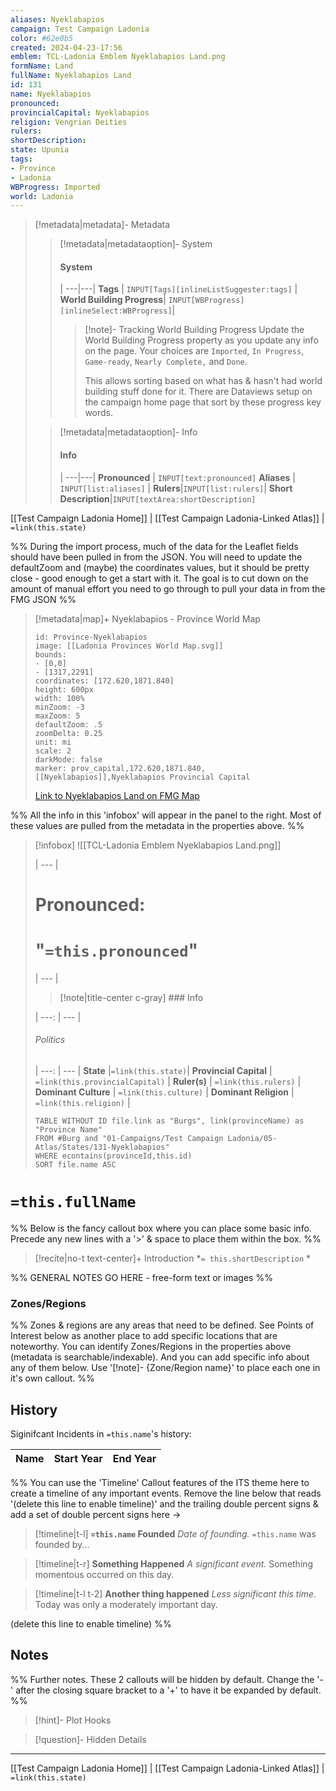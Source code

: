 ```yaml
---
aliases: Nyeklabapios
campaign: Test Campaign Ladonia
color: #62e0b5
created: 2024-04-23-17:56
emblem: TCL-Ladonia Emblem Nyeklabapios Land.png
formName: Land
fullName: Nyeklabapios Land
id: 131
name: Nyeklabapios
pronounced:
provincialCapital: Nyeklabapios
religion: Vengrian Deities
rulers:
shortDescription:
state: Upunia
tags:
- Province
- Ladonia
WBProgress: Imported
world: Ladonia
---
```


> [!metadata|metadata]- Metadata 
>> [!metadata|metadataoption]- System
>> #### System
>>  |
>> ---|---|
>> **Tags** | `INPUT[Tags][inlineListSuggester:tags]` |
>> **World Building Progress**| `INPUT[WBProgress][inlineSelect:WBProgress]`|
>>> [!note]- Tracking World Building Progress
>>> Update the World Building Progress property as you update any info on the page. Your choices are `Imported`, `In Progress`, `Game-ready`, `Nearly Complete,` and `Done`. 
>>> 
>>> This allows sorting based on what has & hasn't had world building stuff done for it. There are Dataviews setup on the campaign home page that sort by these progress key words.
> 
>> [!metadata|metadataoption]- Info
>> #### Info
>>  |
>> ---|---|
> **Pronounced** |  `INPUT[text:pronounced]`
> **Aliases** | `INPUT[list:aliases]` |
> **Rulers**|`INPUT[list:rulers]`|
> **Short Description**|`INPUT[textArea:shortDescription]`

[[Test Campaign Ladonia Home]] | [[Test Campaign Ladonia-Linked Atlas]] | `=link(this.state)`

%% During the import process, much of the data for the Leaflet fields should have been pulled in from the JSON. You will need to update the defaultZoom and (maybe) the coordinates values, but it should be pretty close - good enough to get a start with it. The goal is to cut down on the amount of manual effort you need to go through to pull your data in from the FMG JSON %% 

> [!metadata|map]+ Nyeklabapios - Province World Map
> ```leaflet
> id: Province-Nyeklabapios
> image: [[Ladonia Provinces World Map.svg]]
> bounds: 
> - [0,0]
> - [1317,2291]
> coordinates: [172.620,1871.840]
> height: 600px
> width: 100%
> minZoom: -3
> maxZoom: 5
> defaultZoom: .5
> zoomDelta: 0.25
> unit: mi
> scale: 2
> darkMode: false
> marker: prov_capital,172.620,1871.840,[[Nyeklabapios]],Nyeklabapios Provincial Capital
> ```
>  [Link to Nyeklabapios Land on FMG Map](https://azgaar.github.io/Fantasy-Map-Generator/?maplink=https://dl.dropboxusercontent.com/scl/fi/s1ildj50q943p20hgqsvz/Ladonia-2024-04-13-18-07.map?rlkey=tt7j7x4gqbhxu043p5q2f2ucx&dl=0&scale=3&x=1871.84&y=1144.38)


%% All the info in this 'infobox' will appear in the panel to the right. Most of these values are pulled from the metadata in the properties above. %%

> [!infobox]
> ![[TCL-Ladonia Emblem Nyeklabapios Land.png]]
>
>  |
>  --- |
> 
>  # **Pronounced:**
>  # "`=this.pronounced`"
> 
>  |
>  --- |
>  
>> [!note|title-center c-gray] ### Info
> 
>  |
>  ---: | --- |
>  
> ###### Politics
>  |
> ---: | --- |
> **State** |`=link(this.state)`|
> **Provincial Capital** | `=link(this.provincialCapital)` |
> **Ruler(s)** | `=link(this.rulers)` |
> **Dominant Culture** | `=link(this.culture)` |
> **Dominant Religion** | `=link(this.religion)` |
>
> ```dataview
> TABLE WITHOUT ID file.link as "Burgs", link(provinceName) as "Province Name"
> FROM #Burg and "01-Campaigns/Test Campaign Ladonia/05-Atlas/States/131-Nyeklabapios"
> WHERE econtains(provinceId,this.id)
> SORT file.name ASC
> ```

# **`=this.fullName`**

%% Below is the fancy callout box where you can place some basic info. Precede any new lines with a '>' & space to place them within the box. %%
> [!recite|no-t text-center]+ Introduction
> *`= this.shortDescription` *

%% GENERAL NOTES GO HERE - free-form text or images %%

### Zones/Regions

%% Zones & regions are any areas that need to be defined. See Points of Interest below as another place to add specific locations that are noteworthy. You can identify Zones/Regions in the properties above (metadata is searchable/indexable). And you can add specific info about any of them below. Use '[!note]- {Zone/Region name}' to place each one in it's own callout. %%

## History
Siginifcant Incidents in `=this.name`'s history:

| Name | Start Year | End Year |
| ---- | ---------- | -------- |

%% You can use the 'Timeline' Callout features of the ITS theme here to create a timeline of any important events. Remove the line below that reads '(delete this line to enable timeline)' and the trailing double percent signs & add a set of double percent signs here ->

> [!timeline|t-l] **`=this.name` Founded** _Date of founding._
> `=this.name` was founded by...

> [!timeline|t-r] **Something Happened** *A significant event.*
> Something momentous occurred on this day.

> [!timeline|t-l t-2] **Another thing happened** *Less significant this time.*
> Today was only a moderately important day.

(delete this line to enable timeline) %%

## Notes

%% Further notes. These 2 callouts will be hidden by default. Change the '-' after the closing square bracket to a '+' to have it be expanded by default. %%

> [!hint]- Plot Hooks
> 

> [!question]- Hidden Details
>

---

[[Test Campaign Ladonia Home]] | [[Test Campaign Ladonia-Linked Atlas]] | `=link(this.state)`

